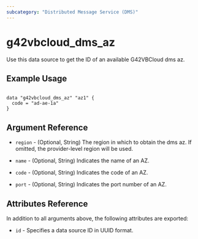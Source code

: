 ```yaml
---
subcategory: "Distributed Message Service (DMS)"
---
```


# g42vbcloud\_dms\_az

Use this data source to get the ID of an available G42VBCloud dms az.

## Example Usage

```hcl

data "g42vbcloud_dms_az" "az1" {
  code = "ad-ae-1a"
}
```

## Argument Reference

* `region` - (Optional, String) The region in which to obtain the dms az. If omitted, the provider-level region will be used.

* `name` - (Optional, String) Indicates the name of an AZ.

* `code` - (Optional, String) Indicates the code of an AZ.

* `port` - (Optional, String) Indicates the port number of an AZ.


## Attributes Reference

In addition to all arguments above, the following attributes are exported:

* `id` - Specifies a data source ID in UUID format.

